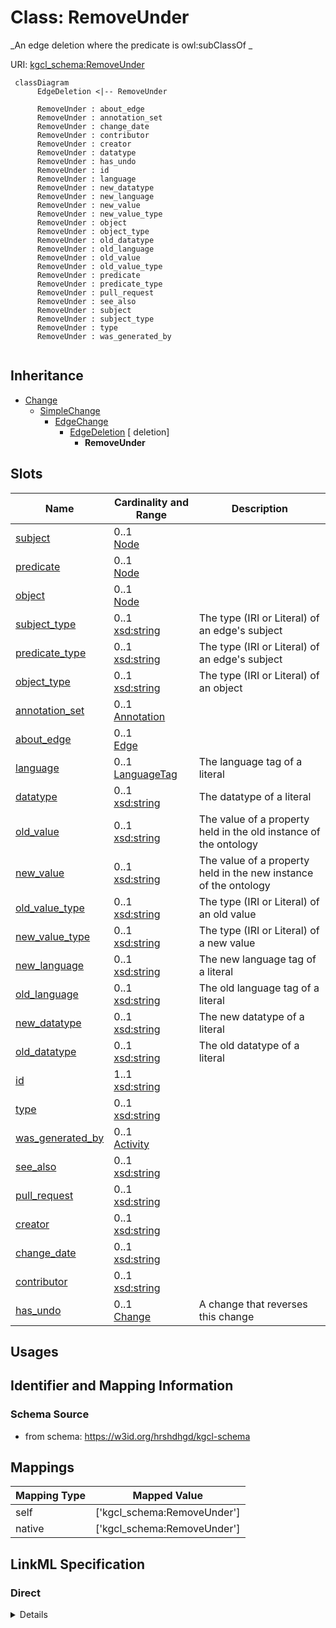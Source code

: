 # Class: RemoveUnder
_An edge deletion where the predicate is owl:subClassOf
  _





URI: [kgcl_schema:RemoveUnder](https://w3id.org/kgcl-schema/RemoveUnder)




```mermaid
 classDiagram
      EdgeDeletion <|-- RemoveUnder
      
      RemoveUnder : about_edge
      RemoveUnder : annotation_set
      RemoveUnder : change_date
      RemoveUnder : contributor
      RemoveUnder : creator
      RemoveUnder : datatype
      RemoveUnder : has_undo
      RemoveUnder : id
      RemoveUnder : language
      RemoveUnder : new_datatype
      RemoveUnder : new_language
      RemoveUnder : new_value
      RemoveUnder : new_value_type
      RemoveUnder : object
      RemoveUnder : object_type
      RemoveUnder : old_datatype
      RemoveUnder : old_language
      RemoveUnder : old_value
      RemoveUnder : old_value_type
      RemoveUnder : predicate
      RemoveUnder : predicate_type
      RemoveUnder : pull_request
      RemoveUnder : see_also
      RemoveUnder : subject
      RemoveUnder : subject_type
      RemoveUnder : type
      RemoveUnder : was_generated_by
      

```





## Inheritance
* [Change](Change.md)
    * [SimpleChange](SimpleChange.md)
        * [EdgeChange](EdgeChange.md)
            * [EdgeDeletion](EdgeDeletion.md) [ deletion]
                * **RemoveUnder**



## Slots

| Name | Cardinality and Range  | Description  |
| ---  | ---  | --- |
| [subject](subject.md) | 0..1 <br/> [Node](Node.md)  |   |
| [predicate](predicate.md) | 0..1 <br/> [Node](Node.md)  |   |
| [object](object.md) | 0..1 <br/> [Node](Node.md)  |   |
| [subject_type](subject_type.md) | 0..1 <br/> [xsd:string](xsd:string)  | The type (IRI or Literal) of an edge's subject  |
| [predicate_type](predicate_type.md) | 0..1 <br/> [xsd:string](xsd:string)  | The type (IRI or Literal) of an edge's subject  |
| [object_type](object_type.md) | 0..1 <br/> [xsd:string](xsd:string)  | The type (IRI or Literal) of an object  |
| [annotation_set](annotation_set.md) | 0..1 <br/> [Annotation](Annotation.md)  |   |
| [about_edge](about_edge.md) | 0..1 <br/> [Edge](Edge.md)  |   |
| [language](language.md) | 0..1 <br/> [LanguageTag](LanguageTag.md)  | The language tag of a literal  |
| [datatype](datatype.md) | 0..1 <br/> [xsd:string](xsd:string)  | The datatype of a literal  |
| [old_value](old_value.md) | 0..1 <br/> [xsd:string](xsd:string)  | The value of a property held in the old instance of the ontology  |
| [new_value](new_value.md) | 0..1 <br/> [xsd:string](xsd:string)  | The value of a property held in the new instance of the ontology  |
| [old_value_type](old_value_type.md) | 0..1 <br/> [xsd:string](xsd:string)  | The type (IRI or Literal) of an old value  |
| [new_value_type](new_value_type.md) | 0..1 <br/> [xsd:string](xsd:string)  | The type (IRI or Literal) of a new value  |
| [new_language](new_language.md) | 0..1 <br/> [xsd:string](xsd:string)  | The new language tag of a literal  |
| [old_language](old_language.md) | 0..1 <br/> [xsd:string](xsd:string)  | The old language tag of a literal  |
| [new_datatype](new_datatype.md) | 0..1 <br/> [xsd:string](xsd:string)  | The new datatype of a literal  |
| [old_datatype](old_datatype.md) | 0..1 <br/> [xsd:string](xsd:string)  | The old datatype of a literal  |
| [id](id.md) | 1..1 <br/> [xsd:string](xsd:string)  |   |
| [type](type.md) | 0..1 <br/> [xsd:string](xsd:string)  |   |
| [was_generated_by](was_generated_by.md) | 0..1 <br/> [Activity](Activity.md)  |   |
| [see_also](see_also.md) | 0..1 <br/> [xsd:string](xsd:string)  |   |
| [pull_request](pull_request.md) | 0..1 <br/> [xsd:string](xsd:string)  |   |
| [creator](creator.md) | 0..1 <br/> [xsd:string](xsd:string)  |   |
| [change_date](change_date.md) | 0..1 <br/> [xsd:string](xsd:string)  |   |
| [contributor](contributor.md) | 0..1 <br/> [xsd:string](xsd:string)  |   |
| [has_undo](has_undo.md) | 0..1 <br/> [Change](Change.md)  | A change that reverses this change  |


## Usages



## Identifier and Mapping Information







### Schema Source


* from schema: https://w3id.org/hrshdhgd/kgcl-schema







## Mappings

| Mapping Type | Mapped Value |
| ---  | ---  |
| self | ['kgcl_schema:RemoveUnder'] |
| native | ['kgcl_schema:RemoveUnder'] |


## LinkML Specification

<!-- TODO: investigate https://stackoverflow.com/questions/37606292/how-to-create-tabbed-code-blocks-in-mkdocs-or-sphinx -->

### Direct

<details>
```yaml
name: remove under
description: "An edge deletion where the predicate is owl:subClassOf\n  "
from_schema: https://w3id.org/hrshdhgd/kgcl-schema
rank: 1000
is_a: edge deletion

```
</details>

### Induced

<details>
```yaml
name: remove under
description: "An edge deletion where the predicate is owl:subClassOf\n  "
from_schema: https://w3id.org/hrshdhgd/kgcl-schema
rank: 1000
is_a: edge deletion
attributes:
  subject:
    name: subject
    from_schema: https://w3id.org/kgcl_schema/ontology
    rank: 1000
    alias: subject
    owner: remove under
    domain_of:
    - edge creation
    - edge deletion
    - edge obsoletion
    - mapping creation
    - edge
    range: node
  predicate:
    name: predicate
    from_schema: https://w3id.org/kgcl_schema/ontology
    rank: 1000
    alias: predicate
    owner: remove under
    domain_of:
    - edge creation
    - edge deletion
    - edge obsoletion
    - mapping creation
    - edge
    range: node
  object:
    name: object
    from_schema: https://w3id.org/kgcl_schema/ontology
    rank: 1000
    alias: object
    owner: remove under
    domain_of:
    - edge creation
    - edge deletion
    - edge obsoletion
    - mapping creation
    - edge
    range: node
  subject type:
    name: subject type
    description: The type (IRI or Literal) of an edge's subject
    deprecated: no longer required
    from_schema: https://w3id.org/hrshdhgd/kgcl-schema
    rank: 1000
    alias: subject_type
    owner: remove under
    domain_of:
    - edge creation
    - edge deletion
    range: string
  predicate type:
    name: predicate type
    description: The type (IRI or Literal) of an edge's subject
    deprecated: no longer required
    from_schema: https://w3id.org/hrshdhgd/kgcl-schema
    rank: 1000
    alias: predicate_type
    owner: remove under
    domain_of:
    - edge creation
    - edge deletion
    range: string
  object type:
    name: object type
    description: The type (IRI or Literal) of an object
    deprecated: no longer required
    from_schema: https://w3id.org/hrshdhgd/kgcl-schema
    rank: 1000
    alias: object_type
    owner: remove under
    domain_of:
    - edge change
    - edge creation
    - edge deletion
    range: string
  annotation set:
    name: annotation set
    from_schema: https://w3id.org/kgcl_schema/ontology
    rank: 1000
    alias: annotation_set
    owner: remove under
    domain_of:
    - edge creation
    - edge deletion
    - edge obsoletion
    - mapping creation
    - node creation
    - annotation
    - node
    - edge
    range: annotation
  about edge:
    name: about edge
    from_schema: https://w3id.org/hrshdhgd/kgcl-schema
    rank: 1000
    is_a: about
    multivalued: false
    alias: about_edge
    owner: remove under
    domain_of:
    - edge change
    range: edge
  language:
    name: language
    description: The language tag of a literal
    from_schema: https://w3id.org/hrshdhgd/kgcl-schema
    rank: 1000
    alias: language
    owner: remove under
    domain_of:
    - edge change
    - node change
    - new synonym
    - node creation
    range: language tag
  datatype:
    name: datatype
    description: The datatype of a literal
    from_schema: https://w3id.org/hrshdhgd/kgcl-schema
    rank: 1000
    alias: datatype
    owner: remove under
    domain_of:
    - edge change
    range: string
  old value:
    name: old value
    description: The value of a property held in the old instance of the ontology
    from_schema: https://w3id.org/hrshdhgd/kgcl-schema
    rank: 1000
    alias: old_value
    owner: remove under
    domain_of:
    - simple change
    - node rename
    - set language for name
    - remove synonym
    - synonym replacement
    - synonym predicate change
    - remove text definition
    - text definition replacement
    range: string
  new value:
    name: new value
    description: The value of a property held in the new instance of the ontology
    from_schema: https://w3id.org/hrshdhgd/kgcl-schema
    rank: 1000
    alias: new_value
    owner: remove under
    domain_of:
    - simple change
    - node rename
    - set language for name
    - new synonym
    - synonym replacement
    - synonym predicate change
    - new text definition
    - text definition replacement
    range: string
  old value type:
    name: old value type
    description: The type (IRI or Literal) of an old value
    deprecated: no longer required
    from_schema: https://w3id.org/hrshdhgd/kgcl-schema
    rank: 1000
    alias: old_value_type
    owner: remove under
    domain_of:
    - simple change
    range: string
  new value type:
    name: new value type
    description: The type (IRI or Literal) of a new value
    deprecated: no longer required
    from_schema: https://w3id.org/hrshdhgd/kgcl-schema
    rank: 1000
    alias: new_value_type
    owner: remove under
    domain_of:
    - simple change
    range: string
  new language:
    name: new language
    description: The new language tag of a literal
    from_schema: https://w3id.org/hrshdhgd/kgcl-schema
    rank: 1000
    alias: new_language
    owner: remove under
    domain_of:
    - simple change
    - node rename
    range: string
  old language:
    name: old language
    description: The old language tag of a literal
    from_schema: https://w3id.org/hrshdhgd/kgcl-schema
    rank: 1000
    alias: old_language
    owner: remove under
    domain_of:
    - simple change
    - node rename
    range: string
  new datatype:
    name: new datatype
    description: The new datatype of a literal
    from_schema: https://w3id.org/hrshdhgd/kgcl-schema
    rank: 1000
    alias: new_datatype
    owner: remove under
    domain_of:
    - simple change
    range: string
  old datatype:
    name: old datatype
    description: The old datatype of a literal
    from_schema: https://w3id.org/hrshdhgd/kgcl-schema
    rank: 1000
    alias: old_datatype
    owner: remove under
    domain_of:
    - simple change
    range: string
  id:
    name: id
    from_schema: https://w3id.org/kgcl_schema/basics
    rank: 1000
    identifier: true
    alias: id
    owner: remove under
    domain_of:
    - change
    - activity
    - agent
    - node
    range: string
  type:
    name: type
    from_schema: https://w3id.org/hrshdhgd/kgcl-schema
    rank: 1000
    slot_uri: rdf:type
    designates_type: true
    alias: type
    owner: remove under
    domain_of:
    - change
    range: string
  was generated by:
    name: was generated by
    from_schema: https://w3id.org/kgcl_schema/prov
    rank: 1000
    slot_uri: prov:wasGeneratedBy
    alias: was_generated_by
    owner: remove under
    domain_of:
    - change
    range: activity
  see also:
    name: see also
    from_schema: https://w3id.org/hrshdhgd/kgcl-schema
    rank: 1000
    slot_uri: rdfs:seeAlso
    alias: see_also
    owner: remove under
    domain_of:
    - change
    range: string
  pull request:
    name: pull request
    from_schema: https://w3id.org/hrshdhgd/kgcl-schema
    rank: 1000
    alias: pull_request
    owner: remove under
    domain_of:
    - change
    range: string
  creator:
    name: creator
    from_schema: https://w3id.org/hrshdhgd/kgcl-schema
    rank: 1000
    slot_uri: dcterms:creator
    alias: creator
    owner: remove under
    domain_of:
    - change
    range: string
  change date:
    name: change date
    from_schema: https://w3id.org/hrshdhgd/kgcl-schema
    rank: 1000
    slot_uri: dcterms:date
    alias: change_date
    owner: remove under
    domain_of:
    - change
    range: string
  contributor:
    name: contributor
    from_schema: https://w3id.org/hrshdhgd/kgcl-schema
    rank: 1000
    slot_uri: dcterms:creator
    alias: contributor
    owner: remove under
    domain_of:
    - change
    range: string
  has undo:
    name: has undo
    description: A change that reverses this change
    from_schema: https://w3id.org/hrshdhgd/kgcl-schema
    rank: 1000
    domain: change
    multivalued: false
    alias: has_undo
    owner: remove under
    domain_of:
    - change
    range: change

```
</details>